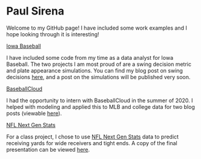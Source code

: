 # Paul Sirena

Welcome to my GitHub page! I have included some work examples and I hope looking through it is interesting!

[Iowa Baseball](https://github.com/psirena/psirena.github.io/tree/main/IowaBaseball)

I have included some code from my time as a data analyst for Iowa Baseball. The two projects I am most proud of are a swing decision metric and plate appearance simulations. You can find my blog post on swing decisions [here](https://medium.com/iowabaseballmanagers/quantifying-swing-decisions-sds-d59ccb84d820), and a post on the simulations will be published very soon.

[BaseballCloud](https://github.com/psirena/psirena.github.io/tree/main/BaseballCloud)

I had the opportunity to intern with BaseballCloud in the summer of 2020. I helped with modeling and applied this to MLB and college data for two blog posts (viewable [here](https://baseballcloud.blog/author/psirena/)).

[NFL Next Gen Stats](https://github.com/psirena/psirena.github.io/tree/main/NFL_ReceivingProjections)

For a class project, I chose to use [NFL Next Gen Stats](https://nextgenstats.nfl.com/stats/receiving#yards) data to predict receiving yards for wide receivers and tight ends. A copy of the final presentation can be viewed [here](https://drive.google.com/file/d/1SnYPYjUtrzVrUu0L_LPzFBq_QWRC55xD/view?usp=sharing).
